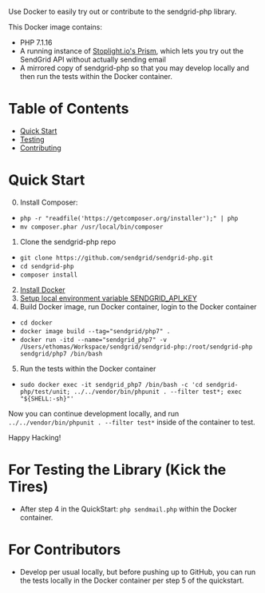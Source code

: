 Use Docker to easily try out or contribute to the sendgrid-php library. 

This Docker image contains:
 - PHP 7.1.16
 - A running instance of [Stoplight.io's Prism](https://stoplight.io/platform/prism/), which lets you try out the SendGrid API without actually sending email
 - A mirrored copy of sendgrid-php so that you may develop locally and then run the tests within the Docker container.

# Table of Contents

* [Quick Start](#quick-start)
* [Testing](#testing)
* [Contributing](#contributing)

<a name="quick-start"></a>
# Quick Start

0. Install Composer:
  - `php -r "readfile('https://getcomposer.org/installer');" | php`
  - `mv composer.phar /usr/local/bin/composer`
1. Clone the sendgrid-php repo
  - `git clone https://github.com/sendgrid/sendgrid-php.git`
  - `cd sendgrid-php`
  - `composer install`
2. [Install Docker](https://docs.docker.com/install/)
3. [Setup local environment variable SENDGRID_API_KEY](https://github.com/sendgrid/sendgrid-php#setup-environment-variables)
4. Build Docker image, run Docker container, login to the Docker container
  - `cd docker`
  - `docker image build --tag="sendgrid/php7" .`
  - `docker run -itd --name="sendgrid_php7" -v /Users/ethomas/Workspace/sendgrid/sendgrid-php:/root/sendgrid-php sendgrid/php7 /bin/bash`
5. Run the tests within the Docker container
  - `sudo docker exec -it sendgrid_php7 /bin/bash -c 'cd sendgrid-php/test/unit; ../../vendor/bin/phpunit . --filter test*; exec "${SHELL:-sh}"'`

Now you can continue development locally, and run `../../vendor/bin/phpunit . --filter test*` inside of the container to test.

Happy Hacking! 

<a name="testing"></a>
# For Testing the Library (Kick the Tires)

- After step 4 in the QuickStart: `php sendmail.php` within the Docker container.

<a name="contributing"></a>
# For Contributors

- Develop per usual locally, but before pushing up to GitHub, you can run the tests locally in the Docker container per step 5 of the quickstart.
